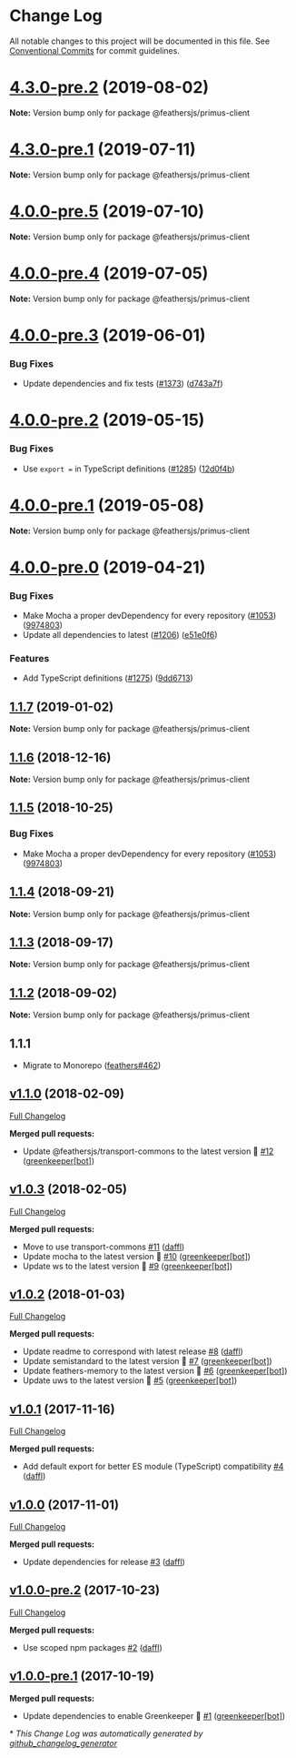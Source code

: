 # Change Log

All notable changes to this project will be documented in this file.
See [Conventional Commits](https://conventionalcommits.org) for commit guidelines.

# [4.3.0-pre.2](https://github.com/feathersjs/feathers/compare/v4.3.0-pre.1...v4.3.0-pre.2) (2019-08-02)

**Note:** Version bump only for package @feathersjs/primus-client





# [4.3.0-pre.1](https://github.com/feathersjs/feathers/compare/v4.0.0-pre.5...v4.3.0-pre.1) (2019-07-11)

**Note:** Version bump only for package @feathersjs/primus-client





# [4.0.0-pre.5](https://github.com/feathersjs/feathers/compare/v4.0.0-pre.4...v4.0.0-pre.5) (2019-07-10)

**Note:** Version bump only for package @feathersjs/primus-client





# [4.0.0-pre.4](https://github.com/feathersjs/feathers/compare/v4.0.0-pre.3...v4.0.0-pre.4) (2019-07-05)

**Note:** Version bump only for package @feathersjs/primus-client





# [4.0.0-pre.3](https://github.com/feathersjs/feathers/compare/v4.0.0-pre.2...v4.0.0-pre.3) (2019-06-01)


### Bug Fixes

* Update dependencies and fix tests ([#1373](https://github.com/feathersjs/feathers/issues/1373)) ([d743a7f](https://github.com/feathersjs/feathers/commit/d743a7f))





# [4.0.0-pre.2](https://github.com/feathersjs/feathers/compare/v4.0.0-pre.1...v4.0.0-pre.2) (2019-05-15)


### Bug Fixes

* Use `export =` in TypeScript definitions ([#1285](https://github.com/feathersjs/feathers/issues/1285)) ([12d0f4b](https://github.com/feathersjs/feathers/commit/12d0f4b))





# [4.0.0-pre.1](https://github.com/feathersjs/feathers/compare/v4.0.0-pre.0...v4.0.0-pre.1) (2019-05-08)

**Note:** Version bump only for package @feathersjs/primus-client





# [4.0.0-pre.0](https://github.com/feathersjs/feathers/compare/v3.2.0-pre.1...v4.0.0-pre.0) (2019-04-21)


### Bug Fixes

* Make Mocha a proper devDependency for every repository ([#1053](https://github.com/feathersjs/feathers/issues/1053)) ([9974803](https://github.com/feathersjs/feathers/commit/9974803))
* Update all dependencies to latest ([#1206](https://github.com/feathersjs/feathers/issues/1206)) ([e51e0f6](https://github.com/feathersjs/feathers/commit/e51e0f6))


### Features

* Add TypeScript definitions ([#1275](https://github.com/feathersjs/feathers/issues/1275)) ([9dd6713](https://github.com/feathersjs/feathers/commit/9dd6713))





## [1.1.7](https://github.com/feathersjs/feathers/compare/@feathersjs/primus-client@1.1.6...@feathersjs/primus-client@1.1.7) (2019-01-02)

**Note:** Version bump only for package @feathersjs/primus-client





<a name="1.1.6"></a>
## [1.1.6](https://github.com/feathersjs/feathers/compare/@feathersjs/primus-client@1.1.5...@feathersjs/primus-client@1.1.6) (2018-12-16)

**Note:** Version bump only for package @feathersjs/primus-client





<a name="1.1.5"></a>
## [1.1.5](https://github.com/feathersjs/feathers/compare/@feathersjs/primus-client@1.1.4...@feathersjs/primus-client@1.1.5) (2018-10-25)


### Bug Fixes

* Make Mocha a proper devDependency for every repository ([#1053](https://github.com/feathersjs/feathers/issues/1053)) ([9974803](https://github.com/feathersjs/feathers/commit/9974803))





<a name="1.1.4"></a>
## [1.1.4](https://github.com/feathersjs/feathers/compare/@feathersjs/primus-client@1.1.3...@feathersjs/primus-client@1.1.4) (2018-09-21)

**Note:** Version bump only for package @feathersjs/primus-client





<a name="1.1.3"></a>
## [1.1.3](https://github.com/feathersjs/feathers/compare/@feathersjs/primus-client@1.1.2...@feathersjs/primus-client@1.1.3) (2018-09-17)

**Note:** Version bump only for package @feathersjs/primus-client





<a name="1.1.2"></a>
## [1.1.2](https://github.com/feathersjs/feathers/compare/@feathersjs/primus-client@1.1.1...@feathersjs/primus-client@1.1.2) (2018-09-02)

**Note:** Version bump only for package @feathersjs/primus-client

<a name="1.1.1"></a>
## 1.1.1

- Migrate to Monorepo ([feathers#462](https://github.com/feathersjs/feathers/issues/462))

## [v1.1.0](https://github.com/feathersjs/primus-client/tree/v1.1.0) (2018-02-09)
[Full Changelog](https://github.com/feathersjs/primus-client/compare/v1.0.3...v1.1.0)

**Merged pull requests:**

- Update @feathersjs/transport-commons to the latest version 🚀 [\#12](https://github.com/feathersjs/primus-client/pull/12) ([greenkeeper[bot]](https://github.com/apps/greenkeeper))

## [v1.0.3](https://github.com/feathersjs/primus-client/tree/v1.0.3) (2018-02-05)
[Full Changelog](https://github.com/feathersjs/primus-client/compare/v1.0.2...v1.0.3)

**Merged pull requests:**

- Move to use transport-commons [\#11](https://github.com/feathersjs/primus-client/pull/11) ([daffl](https://github.com/daffl))
- Update mocha to the latest version 🚀 [\#10](https://github.com/feathersjs/primus-client/pull/10) ([greenkeeper[bot]](https://github.com/apps/greenkeeper))
- Update ws to the latest version 🚀 [\#9](https://github.com/feathersjs/primus-client/pull/9) ([greenkeeper[bot]](https://github.com/apps/greenkeeper))

## [v1.0.2](https://github.com/feathersjs/primus-client/tree/v1.0.2) (2018-01-03)
[Full Changelog](https://github.com/feathersjs/primus-client/compare/v1.0.1...v1.0.2)

**Merged pull requests:**

- Update readme to correspond with latest release  [\#8](https://github.com/feathersjs/primus-client/pull/8) ([daffl](https://github.com/daffl))
- Update semistandard to the latest version 🚀 [\#7](https://github.com/feathersjs/primus-client/pull/7) ([greenkeeper[bot]](https://github.com/apps/greenkeeper))
- Update feathers-memory to the latest version 🚀 [\#6](https://github.com/feathersjs/primus-client/pull/6) ([greenkeeper[bot]](https://github.com/apps/greenkeeper))
- Update uws to the latest version 🚀 [\#5](https://github.com/feathersjs/primus-client/pull/5) ([greenkeeper[bot]](https://github.com/apps/greenkeeper))

## [v1.0.1](https://github.com/feathersjs/primus-client/tree/v1.0.1) (2017-11-16)
[Full Changelog](https://github.com/feathersjs/primus-client/compare/v1.0.0...v1.0.1)

**Merged pull requests:**

- Add default export for better ES module \(TypeScript\) compatibility [\#4](https://github.com/feathersjs/primus-client/pull/4) ([daffl](https://github.com/daffl))

## [v1.0.0](https://github.com/feathersjs/primus-client/tree/v1.0.0) (2017-11-01)
[Full Changelog](https://github.com/feathersjs/primus-client/compare/v1.0.0-pre.2...v1.0.0)

**Merged pull requests:**

- Update dependencies for release [\#3](https://github.com/feathersjs/primus-client/pull/3) ([daffl](https://github.com/daffl))

## [v1.0.0-pre.2](https://github.com/feathersjs/primus-client/tree/v1.0.0-pre.2) (2017-10-23)
[Full Changelog](https://github.com/feathersjs/primus-client/compare/v1.0.0-pre.1...v1.0.0-pre.2)

**Merged pull requests:**

- Use scoped npm packages [\#2](https://github.com/feathersjs/primus-client/pull/2) ([daffl](https://github.com/daffl))

## [v1.0.0-pre.1](https://github.com/feathersjs/primus-client/tree/v1.0.0-pre.1) (2017-10-19)
**Merged pull requests:**

- Update dependencies to enable Greenkeeper 🌴 [\#1](https://github.com/feathersjs/primus-client/pull/1) ([greenkeeper[bot]](https://github.com/apps/greenkeeper))



\* *This Change Log was automatically generated by [github_changelog_generator](https://github.com/skywinder/Github-Changelog-Generator)*
